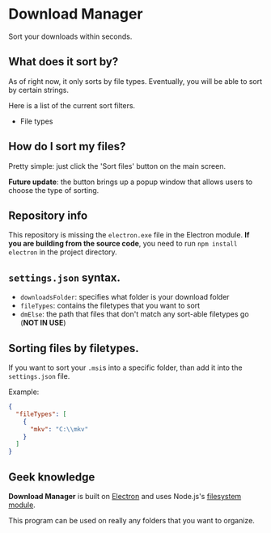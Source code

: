 # Download Manager

Sort your downloads within seconds.

## What does it sort by?

As of right now, it only sorts by file types. Eventually, you will be able to sort by certain strings.

Here is a list of the current sort filters.

- File types

## How do I sort my files?

Pretty simple: just click the 'Sort files' button on the main screen.

**Future update**: the button brings up a popup window that allows users to choose the type of sorting.

## Repository info

This repository is missing the `electron.exe` file in the Electron module. **If you are building from the source code**, you need to run `npm install electron` in the project directory.

## `settings.json` syntax.

- `downloadsFolder`: specifies what folder is your download folder
- `fileTypes`: contains the filetypes that you want to sort
- `dmElse`: the path that files that don't match any sort-able filetypes go (**NOT IN USE**)

## Sorting files by filetypes.

If you want to sort your `.msi`s into a specific folder, than add it into the `settings.json` file.

Example:

```json
{
  "fileTypes": [
    {
      "mkv": "C:\\mkv"
    }
  ]
}
```

## Geek knowledge

**Download Manager** is built on [Electron](https://electronjs.org "Electron") and uses Node.js's [filesystem module](https://nodejs.org/api/fs.html "NodeJS FS Module").

This program can be used on really any folders that you want to organize.
